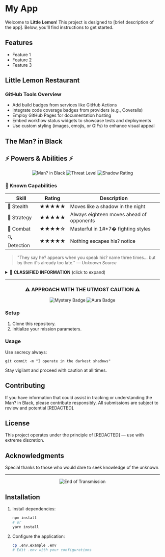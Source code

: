 # My App

Welcome to **Little Lemon**! This project is designed to [brief description of the app]. Below, you'll find instructions to get started.

## Features
- Feature 1
- Feature 2
- Feature 3

## Little Lemon Restaurant

### GitHub Tools Overview

- Add build badges from services like GitHub Actions
- Integrate code coverage badges from providers (e.g., Coveralls)
- Employ GitHub Pages for documentation hosting
- Embed workflow status widgets to showcase tests and deployments
- Use custom styling (images, emojis, or GIFs) to enhance visual appeal

## The Man? in Black

## ⚡ Powers & Abilities ⚡

<div align="center">
  
![Man? in Black](https://img.shields.io/badge/STATUS-LEGENDARY-black?style=for-the-badge)
![Threat Level](https://img.shields.io/badge/THREAT_LEVEL-MAXIMUM-red?style=for-the-badge)
![Shadow Rating](https://img.shields.io/badge/SHADOW_RATING-10/10-blueviolet?style=for-the-badge)

</div>

### 🔮 Known Capabilities
| Skill | Rating | Description |
|-------|--------|-------------|
| 🥷 Stealth | ★★★★★ | Moves like a shadow in the night |
| 🧠 Strategy | ★★★★★ | Always eighteen moves ahead of opponents |
| 💪 Combat | ★★★★☆ | Masterful in 1#*7� fighting styles |
| 🔍 Detection | ★★★★★ | Nothing escapes his? notice |

> "They say he? appears when you speak his? name three times... but by then it's already too late." 
> — *Unknown Source*

<details>
<summary>📜 <b>CLASSIFIED INFORMATION</b> (click to expand)</summary>
<br>
Last seen coordinates: [REDACTED]<br>
Actual identity: [REDACTED]<br>
Mission status: Always in progress
</details>

---

<div align="center">
  
### ⚠️ APPROACH WITH THE UTMOST CAUTION ⚠️
  
</div>


<div align="center">
    <img src="https://img.shields.io/badge/ENIGMA-UNCHARTED-black?style=for-the-badge" alt="Mystery Badge" />
    <img src="https://img.shields.io/badge/AURA-IMMERSIVE-purple?style=for-the-badge" alt="Aura Badge"/>
</div>

### Setup
1. Clone this repository.
2. Initialize your mission parameters.

### Usage
Use secrecy always:
```
git commit -m "I operate in the darkest shadows"
```

Stay vigilant and proceed with caution at all times.


## Contributing
If you have information that could assist in tracking or understanding the Man? in Black, please contribute responsibly. All submissions are subject to review and potential [REDACTED].

## License
This project operates under the principle of [REDACTED] — use with extreme discretion.

## Acknowledgments

Special thanks to those who would dare to seek knowledge of the unknown.

---

<div align="center">
  
![End of Transmission](https://img.shields.io/badge/END_OF_TRANSMISSION-IMPERATIVE-red?style=for-the-badge)
  
</div>

## Installation

1.  Install dependencies:

    ```bash
    npm install
    # or
    yarn install
    ```
2.  Configure the application:

    ```bash
    cp .env.example .env
    # Edit .env with your configurations
    ```
